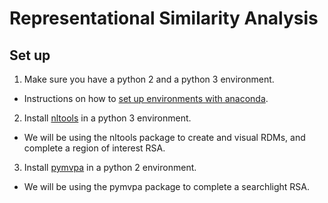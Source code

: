 # Representational Similarity Analysis

## Set up
1. Make sure you have a python 2 and a python 3 environment.
  - Instructions on how to [set up environments with anaconda](https://docs.anaconda.com/anaconda/user-guide/tasks/switch-environment/).

2. Install [nltools](https://nltools.org/install.html) in a python 3 environment.
  - We will be using the nltools package to create and visual RDMs, and complete a region of interest RSA.

3. Install [pymvpa](pymvpa.org/installation.html) in a python 2 environment.
  - We will be using the pymvpa package to complete a searchlight RSA.
